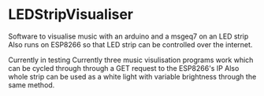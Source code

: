 # LEDStripVisualiser
Software to visualise music with an arduino and a msgeq7 on an LED strip
Also runs on ESP8266 so that LED strip can be controlled over the internet.

Currently in testing
Currently three music visulisation programs work which can be cycled through through a GET request to the ESP8266's IP
Also whole strip can be used as a white light with variable brightness through the same method.
